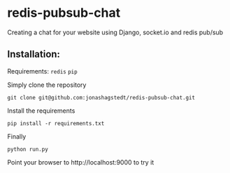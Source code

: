 redis-pubsub-chat
=================

Creating a chat for your website using Django, socket.io and redis pub/sub

## Installation:
Requirements: ```redis``` ```pip```

Simply clone the repository

    git clone git@github.com:jonashagstedt/redis-pubsub-chat.git

Install the requirements

    pip install -r requirements.txt

Finally

    python run.py

Point your browser to http://localhost:9000 to try it